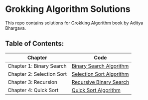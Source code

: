 # **Grokking Algorithm Solutions**
This repo contains solutions for [Grokking Algorithm](https://eg1lib.org/book/2779892/2466e4) book by Aditya Bhargava.


## Table of Contents:

|Chapter                                     |Code
|-----------                            |------------
|Chapter 1: Binary Search               |[Binary Search Algorithm]()|
|Chapter 2: Selection Sort              |[Selection Sort Algorithm]()|
|Chapter 3: Recursion                   |[Recursive Binary Search]()|
|Chapter 4: Quick Sort                  |[Quick Sort Algorithm]()|